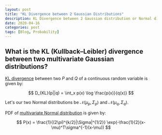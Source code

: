```yaml
---
layout: post
title: "KL Divergence between 2 Gaussian Distributions"
description: KL Divergence between 2 Gaussian distribution or Normal distribution, Probability.
date: 2020-04-16
categories: post
tags: [Blog, Probability]
---
```


## What is the KL (Kullback–Leibler) divergence between two multivariate Gaussian distributions?

[KL divergence](https://en.wikipedia.org/wiki/Kullback%E2%80%93Leibler_divergence) between two $P$ and $Q$ of a continuous random variable is given by:

$$ D_{KL}(p||q) = \int_x p(x) \log \frac{p(x)}{q(x)} $$

Let's our two Normal distributions be $\mathcal{N}(\mu_p,\,\Sigma_p)$ and $\mathcal{N}(\mu_q,\,\Sigma_q)$.

PDF of [multivariate Normal distribution](https://en.wikipedia.org/wiki/Multivariate_normal_distribution) is given by:

$$ P(x) = \frac{1}{(2\pi)^{k/2}|\Sigma|^{1/2}} \exp(-\frac{1}{2}(x-\mu)^T\sigma^{-1}(x-\mu)) $$